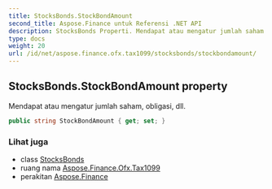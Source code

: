 ```yaml
---
title: StocksBonds.StockBondAmount
second_title: Aspose.Finance untuk Referensi .NET API
description: StocksBonds Properti. Mendapat atau mengatur jumlah saham obligasi dll.
type: docs
weight: 20
url: /id/net/aspose.finance.ofx.tax1099/stocksbonds/stockbondamount/
---
```

## StocksBonds.StockBondAmount property

Mendapat atau mengatur jumlah saham, obligasi, dll.

```csharp
public string StockBondAmount { get; set; }
```

### Lihat juga

* class [StocksBonds](../)
* ruang nama [Aspose.Finance.Ofx.Tax1099](../../stocksbonds/)
* perakitan [Aspose.Finance](../../../)


